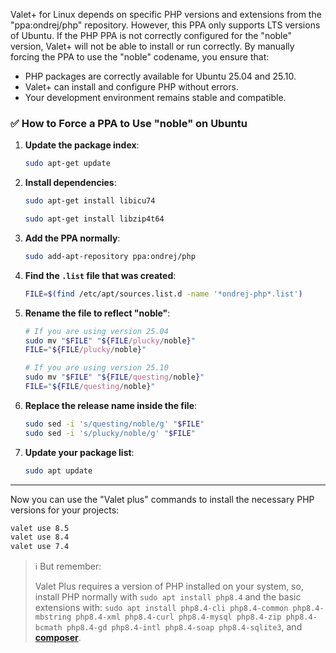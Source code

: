 Valet+ for Linux depends on specific PHP versions and extensions from the "ppa:ondrej/php" repository. However, this PPA only supports LTS versions of Ubuntu. If the PHP PPA is not correctly configured for the "noble" version, Valet+ will not be able to install or run correctly. By manually forcing the PPA to use the "noble" codename, you ensure that:

- PHP packages are correctly available for Ubuntu 25.04 and 25.10.
- Valet+ can install and configure PHP without errors.
- Your development environment remains stable and compatible.

### ✅ How to Force a PPA to Use "noble" on Ubuntu

1. **Update the package index**:
   ```bash
   sudo apt-get update
   ```
   
2. **Install dependencies**:
   ```bash
   sudo apt-get install libicu74
   ```
   ```bash
   sudo apt-get install libzip4t64
   ```

2. **Add the PPA normally**:
   ```bash
   sudo add-apt-repository ppa:ondrej/php
   ```

3. **Find the `.list` file that was created**:
   ```bash
   FILE=$(find /etc/apt/sources.list.d -name '*ondrej-php*.list')
   ```

4. **Rename the file to reflect "noble"**:
   ```bash
   # If you are using version 25.04
   sudo mv "$FILE" "${FILE/plucky/noble}"
   FILE="${FILE/plucky/noble}"

   # If you are using version 25.10
   sudo mv "$FILE" "${FILE/questing/noble}"
   FILE="${FILE/questing/noble}"
   ```

5. **Replace the release name inside the file**:
   ```bash
   sudo sed -i 's/questing/noble/g' "$FILE"
   sudo sed -i 's/plucky/noble/g' "$FILE"
   ```

6. **Update your package list**:
   ```bash
   sudo apt update
   ```

---

Now you can use the "Valet plus" commands to install the necessary PHP versions for your projects:

```bash
valet use 8.5
valet use 8.4
valet use 7.4
```


> ℹ️ But remember:
>
> Valet Plus requires a version of PHP installed on your system, so, install PHP normally with `sudo apt install php8.4` and the basic extensions with: `sudo apt install php8.4-cli php8.4-common php8.4-mbstring php8.4-xml php8.4-curl php8.4-mysql php8.4-zip php8.4-bcmath php8.4-gd php8.4-intl php8.4-soap php8.4-sqlite3`, and **[composer](https://getcomposer.org/download/)**.
